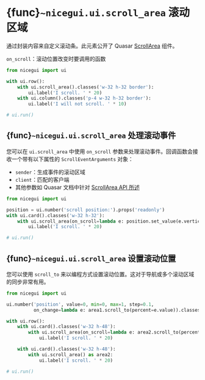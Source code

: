 # {func}`~nicegui.ui.scroll_area` 滚动区域

通过封装内容来自定义滚动条。此元素公开了 Quasar [ScrollArea](https://quasar.dev/vue-components/scroll-area/) 组件。

`on_scroll`：滚动位置改变时要调用的函数

```python
from nicegui import ui

with ui.row():
    with ui.scroll_area().classes('w-32 h-32 border'):
        ui.label('I scroll. ' * 20)
    with ui.column().classes('p-4 w-32 h-32 border'):
        ui.label('I will not scroll. ' * 10)

# ui.run()
```

## {func}`~nicegui.ui.scroll_area` 处理滚动事件

您可以在 `ui.scroll_area` 中使用 `on_scroll` 参数来处理滚动事件。回调函数会接收一个带有以下属性的 `ScrollEventArguments` 对象：

- `sender`：生成事件的滚动区域
- `client`：匹配的客户端
- 其他参数如 Quasar 文档中针对 [ScrollArea API 所述](https://quasar.dev/vue-components/scroll-area/#qscrollarea-api)

```python
from nicegui import ui

position = ui.number('scroll position:').props('readonly')
with ui.card().classes('w-32 h-32'):
    with ui.scroll_area(on_scroll=lambda e: position.set_value(e.vertical_percentage)):
        ui.label('I scroll. ' * 20)

# ui.run()
```

## {func}`~nicegui.ui.scroll_area` 设置滚动位置

您可以使用 `scroll_to` 来以编程方式设置滚动位置。这对于导航或多个滚动区域的同步非常有用。

```python
from nicegui import ui

ui.number('position', value=0, min=0, max=1, step=0.1,
          on_change=lambda e: area1.scroll_to(percent=e.value)).classes('w-32')

with ui.row():
    with ui.card().classes('w-32 h-48'):
        with ui.scroll_area(on_scroll=lambda e: area2.scroll_to(percent=e.vertical_percentage)) as area1:
            ui.label('I scroll. ' * 20)

    with ui.card().classes('w-32 h-48'):
        with ui.scroll_area() as area2:
            ui.label('I scroll. ' * 20)

# ui.run()
```

